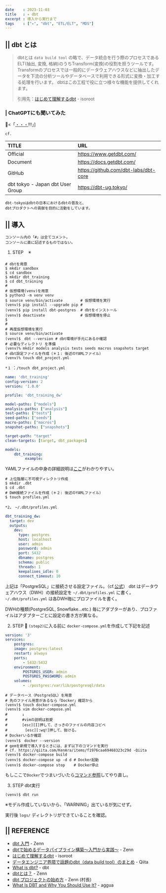 ```yaml
---
date    : 2023-11-03
title   : ✴️ dbt
excerpt : 導入から実行まで
tags    : ["✴️", "dbt", "ETL/ELT", "MDS"]
---
```


## || dbt とは
> dbtとは `data build tool` の略で、データ統合を行う際のプロセスであるELT(抽出, 変換, 格納)のうちTransform(変換)の役割を担うツールです。
> Transformのプロセスでは一般的にデータウェアハウスなどに抽出したデータを下流の分析ツールやデータベースで利用できる形式に変換・加工する処理を行います。
> dbtはこの工程で役に立つ様々な機能を提供してくれます。
> 
> 引用先：[はじめて理解するdbt](https://www.isoroot.jp/blog/6054/) - isoroot 


### | ChatGPTにも聞いてみた

🤖<「[・・・](https://chat.openai.com/share/ef4f8048-2329-4dba-bde4-5f3b0161b8b6)!!!」]

`cf.`

|TITLE|URL|
|:-|:-|
|Official|https://www.getdbt.com/|
|Document|https://docs.getdbt.com/|
|GitHub|https://github.com/dbt-labs/dbt-core|
|dbt tokyo - Japan dbt User Group|https://dbt-ug.tokyo/|

    dbt-tokyoはdbtの日本におけるdbtの普及と、
    dbtプロダクトへの貢献を目的に活動をしています。


## || 導入

    コンソール内の「#」は全てコメント。
    コンソールに直に記述するものではない。

1. STEP　✴️
```shell
# dbtを用意
$ mkdir sandbox
$ cd sandbox
$ mkdir dbt_training
$ cd dbt_training
#
# 仮想環境(venv)を用意
$ python3 -m venv venv
$ source venv/bin/activate        # 仮想環境を実行
(venv)$ pip install --upgrade pip #
(venv)$ pip install dbt-postgres  # dbtをインストール
(venv)$ deactivate                # 仮想環境を停止 
$ 
#
# 再度仮想環境を実行
$ source venv/bin/activate
(venv)$　dbt --version # dbt環境が手元にあるか確認
# 必要なディレクトリ を準備
(venv)% mkdir models analysis tests seeds macros snapshots target
# dbt設定ファイルを作成（＊１: 後述のYAMLファイル）
(venv)% touch dbt_project.yml
```
`*１` ：`/touch dbt_project.yml`
```yaml
name: 'dbt_training'
config-version: 2
version: '1.0.0'

profile: 'dbt_training_dw'

model-paths: ["models"]
analysis-paths: ["analysis"]
test-paths: ["tests"]
seed-paths: ["seeds"]
macro-paths: ["macros"]
snapshot-paths: ["snapshots"]

target-path: "target"
clean-targets: [target, dbt_packages]

models:
    dbt_training:
         example:
```
YAMLファイルの中身の詳細説明は[ここ](https://zenn.dev/foursue/books/31456a86de5bb4/viewer/7fce02#%E5%90%84%E3%82%BF%E3%82%B0%E3%81%AE%E8%AA%AC%E6%98%8E)がわかりやすい。


```shell
# 上位階層に不可視ディレクトリ作成
$ mkdir .dbt
$ cd .dbt
# DWH接続ファイルを作成（＊２: 後述のYAMLファイル）
$ touch profiles.yml
```

`*2`、 `~/.dbt/profiles.yml`
```yaml
dbt_training_dw:
  target: dev
  outputs:
    dev:
      type: postgres
      host: localhost
      user: admin
      password: admin
      port: 5432
      dbname: postgres
      schema: public
      threads: 1
      keepalives_idle: 0 
      connect_timeout: 10
```
上記は「PostgreSQL」に接続させる設定ファイル。（cf.[公式](https://docs.getdbt.com/docs/core/connect-data-platform/postgres-setup)）
dbt はデータウェアハウス（DWH）の接続設定を `~/.dbt/profiles.yml` に書く。
`~/.dbt/profiles.yml` は各DWH毎にプロファイルを書く。

DWHの種類(PostgreSQL, Snowflake...etc.) 毎にアダプターがあり、プロファイルはアダプターごとに設定の書き方が異なる。

2. STEP 🐘 
`(step2)`に入る前に `docker-compose.yml`を作成して下記を記述
```yaml
version: '3'
services:
    postgres:
    image: postgres:latest
    restart: always
    ports:
        - 5432:5432
    environment:
        POSTGRES_USER: admin
        POSTGRES_PASSWORD: admin
    volumes:
        - ./postgres:/var/lib/postgresql/data
```
```shell
# データベース（PostgreSQL）を用意
# 先のファイル用意があるなら「Docker」確認から
(venv)$ touch docker-compose.yml
(venv)$ vim docker-compose.yml
#　　　　↓
#　　　　#vimの説明は割愛
#　　　　[esc][I]押して、さっきのファイルの内容コピペ
#        [esc][:wq!]押して、抜ける。
# Dockerいるか確認
(venv)$　docker --version
# gemを新規で導入するときには、まず以下のコマンドを実行
# cf. https://qiita.com/KenAra/items/f1976caa69468323c29d -Qiita
(venv)$ docker-compose build
(venv)$ docker-compose up -d d # Docker起動
(venv)$ docker-compose stop    # Docker停止
```
もしここで`Docker`でつまいづいたら[コマンド参照](https://gitpress.io/c/docker_/mw_docker)してやり直し。


3. STEP dbt実行
```sell
(venv)$ dbt run
```
※モデル作成していないから、「WARNING」出ているが気にせず。

実行後 `logs/` ディレクトリができていることを確認。



## || REFERENCE
- [dbt 入門](https://zenn.dev/foursue/books/31456a86de5bb4) - Zenn
- [dbtで始めるデータパイプライン構築〜入門から実践〜](https://zenn.dev/dbt_tokyo/books/537de43829f3a0) - Zenn
- [はじめて理解するdbt](https://www.isoroot.jp/blog/6054/) - isoroot
- [データエンジニア界隈で話題のdbt（data build tool）のまとめ](https://qiita.com/manabian/items/67af7e4476d436aded77) - Qiita
- [What is dbt?](https://docs.getdbt.com/docs/introduction) - dbt
- [dbtとは？](https://zenn.dev/dbt_tokyo/books/537de43829f3a0/viewer/what_dbt) - Zenn
- [dbt プロジェクトの始め方](https://zenn.dev/foursue/books/31456a86de5bb4/viewer/04bca4) - Zenn (村長)
- [What Is DBT and Why You Should Use It?](https://www.aggua.io/blog/what-is-dbt-why-use-it) - aggua
